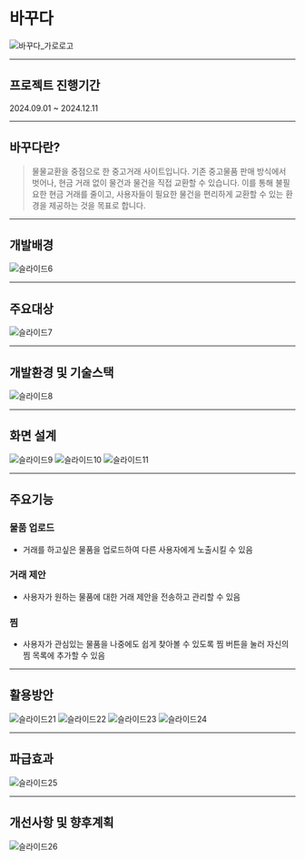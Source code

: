 # 바꾸다
![바꾸다_가로로고](https://github.com/user-attachments/assets/58028526-33ef-410d-b58b-6a2bd9238490)

---

## 프로젝트 진행기간
2024.09.01 ~ 2024.12.11

---

## 바꾸다란?
> 물물교환을 중점으로 한 중고거래 사이트입니다.
> 기존 중고물품 판매 방식에서 벗어나, 현금 거래 없이 물건과 물건을 직접 교환할 수 있습니다.
> 이를 통해 불필요한 현금 거래를 줄이고, 사용자들이 필요한 물건을 편리하게 교환할 수 있는 환경을 제공하는 것을 목표로 합니다.

---

## 개발배경
![슬라이드6](https://github.com/user-attachments/assets/3694d926-8227-426b-8f34-03fadbcbe354)

---

## 주요대상
![슬라이드7](https://github.com/user-attachments/assets/8827c95f-137b-482b-96f9-82a68b6a75dc)

---

## 개발환경 및 기술스택
![슬라이드8](https://github.com/user-attachments/assets/d5f7f72e-fd91-4427-a5a9-6ce69e7822ca)

---

## 화면 설계
![슬라이드9](https://github.com/user-attachments/assets/4f0b6338-541d-4c30-9094-64eff29a152e)
![슬라이드10](https://github.com/user-attachments/assets/a6454c16-6952-4f8a-a08a-b04d11f1df6e)
![슬라이드11](https://github.com/user-attachments/assets/cb35b1ef-72a5-4f1b-8224-ab7e5e67ef10)

---

## 주요기능
### 물품 업로드
+ 거래를 하고싶은 물품을 업로드하여 다른 사용자에게 노출시킬 수 있음
### 거래 제안
+ 사용자가 원하는 물품에 대한 거래 제안을 전송하고 관리할 수 있음
### 찜
+ 사용자가 관심있는 물품을 나중에도 쉽게 찾아볼 수 있도록 찜 버튼을 눌러 자신의 찜 목록에 추가할 수 있음

---

## 활용방안
![슬라이드21](https://github.com/user-attachments/assets/0e259746-b009-4478-abaf-477f81216691)
![슬라이드22](https://github.com/user-attachments/assets/2b36dc6b-48b3-4bac-8084-eb736eb35701)
![슬라이드23](https://github.com/user-attachments/assets/28ba44b1-7233-4d5d-98bc-27b128974937)
![슬라이드24](https://github.com/user-attachments/assets/97c3c874-5875-4873-a680-eede647f0697)

---

## 파급효과
![슬라이드25](https://github.com/user-attachments/assets/ec4aae2a-d3d5-494b-afec-8baef824c35c)

---

## 개선사항 및 향후계획
![슬라이드26](https://github.com/user-attachments/assets/a93447d7-2b65-4883-adb5-89852c413a28)


